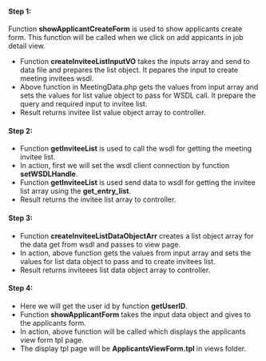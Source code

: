 #### Step 1:

Function **showApplicantCreateForm** is used to show applicants create form. This function will be called when we click on add appicants in job detail view.

- Function **createInviteeListInputVO** takes the inputs array and send to data file and prepares the list object. It pepares the input to create meeting invitees wsdl.
- Above function in MeetingData.php gets the values from input array and sets the values for list value object to pass for WSDL call. It prepare the query and required input to invitee list.
- Result returns invitee list value object array to controller.


#### Step 2:

- Function **getInviteeList** is used to call the wsdl for getting the meeting invitee list.
- In action, first we will set the wsdl client connection by function **setWSDLHandle**.
- Function **getInviteeList** is used send data to wsdl for getting the invitee list array using the **get_entry_list**.
- Result returns the invitee list array to controller.

#### Step 3:

- Function **createInviteeListDataObjectArr** creates a list object array for the data get from wsdl and passes to view page.
- In action, above function gets the values from input array and sets the values for list data object to pass and to create invitees list.
- Result returns inviteees list data object array to controller.


#### Step 4:

- Here we will get the user id by function **getUserID**.
- Function **showApplicantForm** takes the input data object and gives to the applicants form.
- In action, above function will be called which displays the applicants view form tpl page.
- The display tpl page will be **ApplicantsViewForm.tpl** in views folder.
